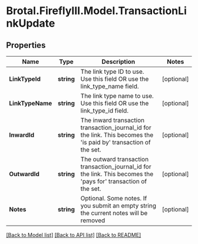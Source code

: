 # Brotal.FireflyIII.Model.TransactionLinkUpdate

## Properties

Name | Type | Description | Notes
------------ | ------------- | ------------- | -------------
**LinkTypeId** | **string** | The link type ID to use. Use this field OR use the link_type_name field. | [optional] 
**LinkTypeName** | **string** | The link type name to use. Use this field OR use the link_type_id field. | [optional] 
**InwardId** | **string** | The inward transaction transaction_journal_id for the link. This becomes the &#39;is paid by&#39; transaction of the set. | [optional] 
**OutwardId** | **string** | The outward transaction transaction_journal_id for the link. This becomes the &#39;pays for&#39; transaction of the set. | [optional] 
**Notes** | **string** | Optional. Some notes. If you submit an empty string the current notes will be removed | [optional] 

[[Back to Model list]](../../README.md#documentation-for-models) [[Back to API list]](../../README.md#documentation-for-api-endpoints) [[Back to README]](../../README.md)

